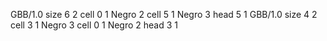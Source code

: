 <gs-board> GBB/1.0
size 6 2
cell 0 1 Negro 2 
cell 5 1 Negro 3 
head 5 1
 </gs-board>
<gs-board> GBB/1.0
size 4 2
cell 3 1 Negro 3 
cell 0 1 Negro 2
head 3 1
 </gs-board>